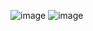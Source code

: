 ![image](https://github.com/Rahul-chaurasiya/Leetcode-Practice-Problem/assets/77222540/121be14b-3cbb-4da8-90f6-67f7ed475f9e)
![image](https://github.com/Rahul-chaurasiya/Leetcode-Practice-Problem/assets/77222540/b81ca201-0356-4e94-91c0-592fa49cda25)
